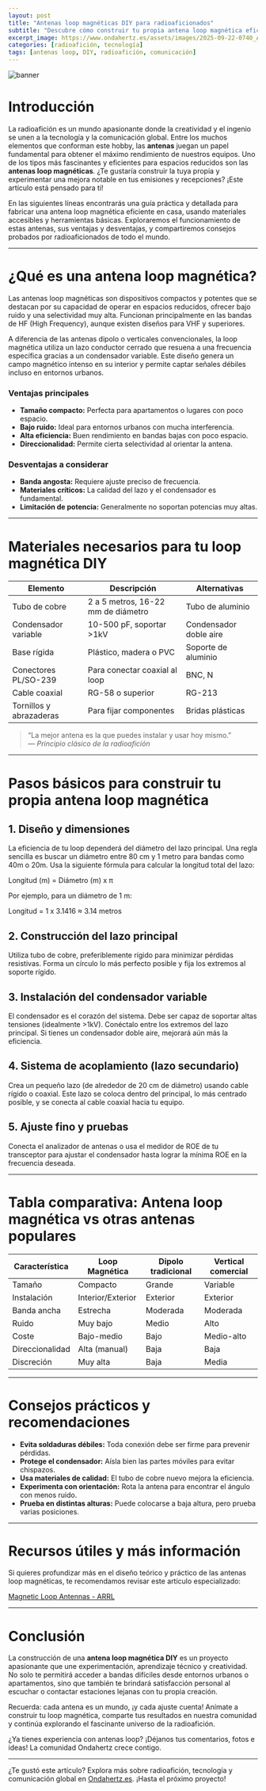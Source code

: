 ```yaml
---
layout: post
title: "Antenas loop magnéticas DIY para radioaficionados"
subtitle: "Descubre cómo construir tu propia antena loop magnética eficiente y mejora tu experiencia de radioafición en casa."
excerpt_image: https://www.ondahertz.es/assets/images/2025-09-22-0740_Antenas_loop_magneticas_DIY.png
categories: [radioafición, tecnología]
tags: [antenas loop, DIY, radioafición, comunicación]
---
```


![banner](https://www.ondahertz.es/assets/images/2025-09-22-0740_Antenas_loop_magneticas_DIY.png "Herramientas y equipos de radioafición rodean un globo terráqueo, simbolizando tecnología y comunicación.")

# Introducción

La radioafición es un mundo apasionante donde la creatividad y el ingenio se unen a la tecnología y la comunicación global. Entre los muchos elementos que conforman este hobby, las **antenas** juegan un papel fundamental para obtener el máximo rendimiento de nuestros equipos. Uno de los tipos más fascinantes y eficientes para espacios reducidos son las **antenas loop magnéticas**. ¿Te gustaría construir la tuya propia y experimentar una mejora notable en tus emisiones y recepciones? ¡Este artículo está pensado para ti!

En las siguientes líneas encontrarás una guía práctica y detallada para fabricar una antena loop magnética eficiente en casa, usando materiales accesibles y herramientas básicas. Exploraremos el funcionamiento de estas antenas, sus ventajas y desventajas, y compartiremos consejos probados por radioaficionados de todo el mundo.

---

# ¿Qué es una antena loop magnética?

Las antenas loop magnéticas son dispositivos compactos y potentes que se destacan por su capacidad de operar en espacios reducidos, ofrecer bajo ruido y una selectividad muy alta. Funcionan principalmente en las bandas de HF (High Frequency), aunque existen diseños para VHF y superiores.

A diferencia de las antenas dipolo o verticales convencionales, la loop magnética utiliza un lazo conductor cerrado que resuena a una frecuencia específica gracias a un condensador variable. Este diseño genera un campo magnético intenso en su interior y permite captar señales débiles incluso en entornos urbanos.

### Ventajas principales

- **Tamaño compacto:** Perfecta para apartamentos o lugares con poco espacio.
- **Bajo ruido:** Ideal para entornos urbanos con mucha interferencia.
- **Alta eficiencia:** Buen rendimiento en bandas bajas con poco espacio.
- **Direccionalidad:** Permite cierta selectividad al orientar la antena.

### Desventajas a considerar

- **Banda angosta:** Requiere ajuste preciso de frecuencia.
- **Materiales críticos:** La calidad del lazo y el condensador es fundamental.
- **Limitación de potencia:** Generalmente no soportan potencias muy altas.

---

# Materiales necesarios para tu loop magnética DIY

| Elemento                   | Descripción                                         | Alternativas             |
|----------------------------|-----------------------------------------------------|--------------------------|
| Tubo de cobre              | 2 a 5 metros, 16-22 mm de diámetro                  | Tubo de aluminio         |
| Condensador variable       | 10-500 pF, soportar >1kV                            | Condensador doble aire   |
| Base rígida                | Plástico, madera o PVC                              | Soporte de aluminio      |
| Conectores PL/SO-239       | Para conectar coaxial al loop                       | BNC, N                   |
| Cable coaxial              | RG-58 o superior                                    | RG-213                   |
| Tornillos y abrazaderas    | Para fijar componentes                              | Bridas plásticas         |

> “La mejor antena es la que puedes instalar y usar hoy mismo.”  
> *— Principio clásico de la radioafición*

---

# Pasos básicos para construir tu propia antena loop magnética

## 1. Diseño y dimensiones

La eficiencia de tu loop dependerá del diámetro del lazo principal. Una regla sencilla es buscar un diámetro entre 80 cm y 1 metro para bandas como 40m o 20m. Usa la siguiente fórmula para calcular la longitud total del lazo:


Longitud (m) = Diámetro (m) x π


Por ejemplo, para un diámetro de 1 m:


Longitud = 1 x 3.1416 ≈ 3.14 metros


## 2. Construcción del lazo principal

Utiliza tubo de cobre, preferiblemente rígido para minimizar pérdidas resistivas. Forma un círculo lo más perfecto posible y fija los extremos al soporte rígido.

## 3. Instalación del condensador variable

El condensador es el corazón del sistema. Debe ser capaz de soportar altas tensiones (idealmente >1kV). Conéctalo entre los extremos del lazo principal. Si tienes un condensador doble aire, mejorará aún más la eficiencia.

## 4. Sistema de acoplamiento (lazo secundario)

Crea un pequeño lazo (de alrededor de 20 cm de diámetro) usando cable rígido o coaxial. Este lazo se coloca dentro del principal, lo más centrado posible, y se conecta al cable coaxial hacia tu equipo.

## 5. Ajuste fino y pruebas

Conecta el analizador de antenas o usa el medidor de ROE de tu transceptor para ajustar el condensador hasta lograr la mínima ROE en la frecuencia deseada.

---

# Tabla comparativa: Antena loop magnética vs otras antenas populares

| Característica         | Loop Magnética      | Dipolo tradicional    | Vertical comercial     |
|------------------------|--------------------|----------------------|-----------------------|
| Tamaño                 | Compacto           | Grande               | Variable              |
| Instalación            | Interior/Exterior  | Exterior             | Exterior              |
| Banda ancha            | Estrecha           | Moderada             | Moderada              |
| Ruido                  | Muy bajo           | Medio                | Alto                  |
| Coste                  | Bajo-medio         | Bajo                 | Medio-alto            |
| Direccionalidad        | Alta (manual)      | Baja                 | Baja                  |
| Discreción             | Muy alta           | Baja                 | Media                 |

---

# Consejos prácticos y recomendaciones

- **Evita soldaduras débiles:** Toda conexión debe ser firme para prevenir pérdidas.
- **Protege el condensador:** Aísla bien las partes móviles para evitar chispazos.
- **Usa materiales de calidad:** El tubo de cobre nuevo mejora la eficiencia.
- **Experimenta con orientación:** Rota la antena para encontrar el ángulo con menos ruido.
- **Prueba en distintas alturas:** Puede colocarse a baja altura, pero prueba varias posiciones.

---

# Recursos útiles y más información

Si quieres profundizar más en el diseño teórico y práctico de las antenas loop magnéticas, te recomendamos revisar este artículo especializado:

[Magnetic Loop Antennas - ARRL](https://www.arrl.org/magloop)

---

# Conclusión

La construcción de una **antena loop magnética DIY** es un proyecto apasionante que une experimentación, aprendizaje técnico y creatividad. No solo te permitirá acceder a bandas difíciles desde entornos urbanos o apartamentos, sino que también te brindará satisfacción personal al escuchar o contactar estaciones lejanas con tu propia creación.

Recuerda: cada antena es un mundo, ¡y cada ajuste cuenta! Anímate a construir tu loop magnética, comparte tus resultados en nuestra comunidad y continúa explorando el fascinante universo de la radioafición.

¿Ya tienes experiencia con antenas loop? ¡Déjanos tus comentarios, fotos e ideas! La comunidad Ondahertz crece contigo.

---

¿Te gustó este artículo? Explora más sobre radioafición, tecnología y comunicación global en [Ondahertz.es](https://www.ondahertz.es). ¡Hasta el próximo proyecto!